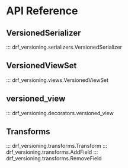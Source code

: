 # API Reference

## VersionedSerializer

::: drf_versioning.serializers.VersionedSerializer

## VersionedViewSet

::: drf_versioning.views.VersionedViewSet

## versioned_view

::: drf_versioning.decorators.versioned_view

## Transforms

::: drf_versioning.transforms.Transform
::: drf_versioning.transforms.AddField
::: drf_versioning.transforms.RemoveField
